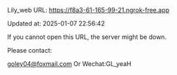 Lily_web URL: https://f8a3-61-165-99-21.ngrok-free.app

Updated at: 2025-01-07 22:56:42

If you cannot open this URL, the server might be down.

Please contact: 

goley04@foxmail.com Or Wechat:GL_yeaH